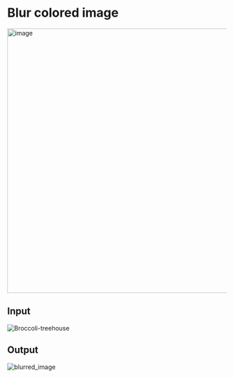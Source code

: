 # Blur colored image 

<img width="607" alt="image" src="https://github.com/j2moreno/Programming-Massively-Parallel-Processors/assets/13912964/373a1b2c-e30f-4c53-8619-f14e2be34a44">

## Input 
![Broccoli-treehouse](https://github.com/j2moreno/Programming-Massively-Parallel-Processors/assets/13912964/d0e3008d-eec7-4280-85d1-fade38699670)

## Output
![blurred_image](https://github.com/j2moreno/Programming-Massively-Parallel-Processors/assets/13912964/1dbb5151-d005-4463-82d2-4785cee7810b)
